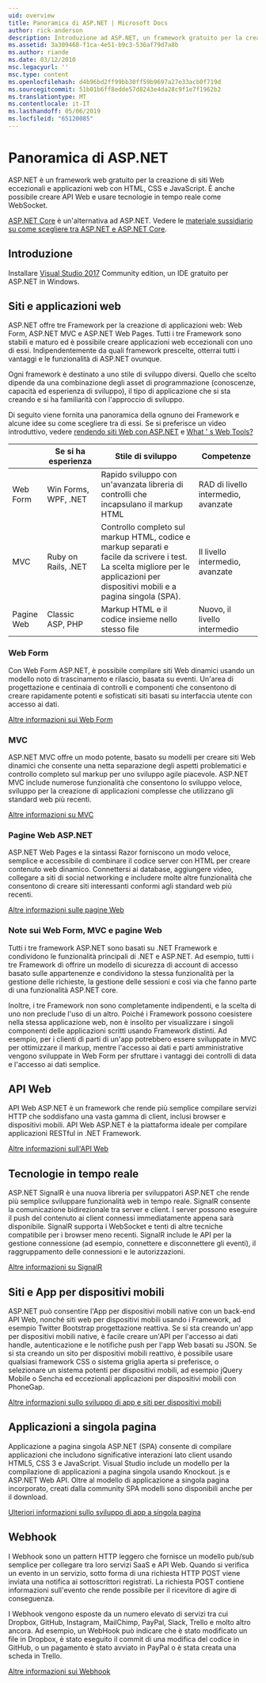 ```yaml
---
uid: overview
title: Panoramica di ASP.NET | Microsoft Docs
author: rick-anderson
description: Introduzione ad ASP.NET, un framework gratuito per la creazione di siti Web, applicazioni web e API web.
ms.assetid: 3a309468-f1ca-4e51-b9c3-536af79d7a8b
ms.author: riande
ms.date: 03/12/2010
msc.legacyurl: ''
msc.type: content
ms.openlocfilehash: d4b96bd2ff99bb30ff59b9697a27e33acb0f719d
ms.sourcegitcommit: 51b01b6ff8edde57d8243e4da28c9f1e7f1962b2
ms.translationtype: MT
ms.contentlocale: it-IT
ms.lasthandoff: 05/06/2019
ms.locfileid: "65120085"
---
```

# <a name="aspnet-overview"></a>Panoramica di ASP.NET

ASP.NET è un framework web gratuito per la creazione di siti Web eccezionali e applicazioni web con HTML, CSS e JavaScript. È anche possibile creare API Web e usare tecnologie in tempo reale come WebSocket.

[ASP.NET Core](https://docs.microsoft.com/aspnet/core/) è un'alternativa ad ASP.NET.  Vedere le [materiale sussidiario su come scegliere tra ASP.NET e ASP.NET Core](https://docs.microsoft.com/aspnet/core/choose-aspnet-framework).

## <a name="get-started"></a>Introduzione

Installare [Visual Studio 2017](https://visualstudio.microsoft.com/downloads/?utm_medium=microsoft&utm_source=docs.microsoft.com&utm_campaign=button+cta&utm_content=download+vs2017) Community edition, un IDE gratuito per ASP.NET in Windows.

## <a name="websites-and-web-applications"></a>Siti e applicazioni web

 ASP.NET offre tre Framework per la creazione di applicazioni web: Web Form, ASP.NET MVC e ASP.NET Web Pages. Tutti i tre Framework sono stabili e maturo ed è possibile creare applicazioni web eccezionali con uno di essi. Indipendentemente da quali framework prescelte, otterrai tutti i vantaggi e le funzionalità di ASP.NET ovunque.

Ogni framework è destinato a uno stile di sviluppo diversi. Quello che scelto dipende da una combinazione degli asset di programmazione (conoscenze, capacità ed esperienza di sviluppo), il tipo di applicazione che si sta creando e si ha familiarità con l'approccio di sviluppo.

Di seguito viene fornita una panoramica della ognuno dei Framework e alcune idee su come scegliere tra di essi. Se si preferisce un video introduttivo, vedere [rendendo siti Web con ASP.NET](https://channel9.msdn.com/Blogs/ASP-NET-Site-Videos/Making-Websites-with-ASPNET) e [What ' s Web Tools?](https://channel9.msdn.com/Blogs/ASP-NET-Site-Videos/what-is-web-tools)

|   | Se si ha esperienza | Stile di sviluppo | Competenze |
|-----------|----------------------|-----------------------------------------------------|----------------|
| Web Form | Win Forms, WPF, .NET | Rapido sviluppo con un'avanzata libreria di controlli che incapsulano il markup HTML | RAD di livello intermedio, avanzate |
| MVC       | Ruby on Rails, .NET  | Controllo completo sul markup HTML, codice e markup separati e facile da scrivere i test. La scelta migliore per le applicazioni per dispositivi mobili e a pagina singola (SPA). | Il livello intermedio, avanzate |
| Pagine Web  | Classic ASP, PHP     | Markup HTML e il codice insieme nello stesso file | Nuovo, il livello intermedio |

### <a name="web-forms"></a>Web Form

Con Web Form ASP.NET, è possibile compilare siti Web dinamici usando un modello noto di trascinamento e rilascio, basata su eventi. Un'area di progettazione e centinaia di controlli e componenti che consentono di creare rapidamente potenti e sofisticati siti basati su interfaccia utente con accesso ai dati.

[Altre informazioni sui Web Form](web-forms/index.md)

### <a name="mvc"></a>MVC

ASP.NET MVC offre un modo potente, basato su modelli per creare siti Web dinamici che consente una netta separazione degli aspetti problematici e controllo completo sul markup per uno sviluppo agile piacevole. ASP.NET MVC include numerose funzionalità che consentono lo sviluppo veloce, sviluppo per la creazione di applicazioni complesse che utilizzano gli standard web più recenti.

[Altre informazioni su MVC](mvc/index.md)

### <a name="aspnet-web-pages"></a>Pagine Web ASP.NET

ASP.NET Web Pages e la sintassi Razor forniscono un modo veloce, semplice e accessibile di combinare il codice server con HTML per creare contenuto web dinamico. Connettersi ai database, aggiungere video, collegare a siti di social networking e includere molte altre funzionalità che consentono di creare siti interessanti conformi agli standard web più recenti.

[Altre informazioni sulle pagine Web](web-pages/index.md)

### <a name="notes-about-web-forms-mvc-and-web-pages"></a>Note sui Web Form, MVC e pagine Web

Tutti i tre framework ASP.NET sono basati su .NET Framework e condividono le funzionalità principali di .NET e ASP.NET. Ad esempio, tutti i tre Framework di offrire un modello di sicurezza di account di accesso basato sulle appartenenze e condividono la stessa funzionalità per la gestione delle richieste, la gestione delle sessioni e così via che fanno parte di una funzionalità ASP.NET core.

Inoltre, i tre Framework non sono completamente indipendenti, e la scelta di uno non preclude l'uso di un altro. Poiché i Framework possono coesistere nella stessa applicazione web, non è insolito per visualizzare i singoli componenti delle applicazioni scritti usando Framework distinti. Ad esempio, per i clienti di parti di un'app potrebbero essere sviluppate in MVC per ottimizzare il markup, mentre l'accesso ai dati e parti amministrative vengono sviluppate in Web Form per sfruttare i vantaggi dei controlli di data e l'accesso ai dati semplice.

## <a name="web-apis"></a>API Web

API Web ASP.NET è un framework che rende più semplice compilare servizi HTTP che soddisfano una vasta gamma di client, inclusi browser e dispositivi mobili. API Web ASP.NET è la piattaforma ideale per compilare applicazioni RESTful in .NET Framework.

[Altre informazioni sull'API Web](web-api/index.md)

<!-- Put first under Web API TOC:  Watch video (9 minutes) https://channel9.msdn.com/Blogs/ASP-NET-Site-Videos/services-and-aspnet -->

## <a name="real-time-technologies"></a>Tecnologie in tempo reale

ASP.NET SignalR è una nuova libreria per sviluppatori ASP.NET che rende più semplice sviluppare funzionalità web in tempo reale. SignalR consente la comunicazione bidirezionale tra server e client. I server possono eseguire il push del contenuto ai client connessi immediatamente appena sarà disponibile. SignalR supporta i WebSocket e tenti di altre tecniche compatibile per i browser meno recenti. SignalR include le API per la gestione connessione (ad esempio, connettere e disconnettere gli eventi), il raggruppamento delle connessioni e le autorizzazioni.

[Altre informazioni su SignalR](signalr/index.md)

<!-- Put first under SignalR TOC:  Watch video (6 minutes) https://channel9.msdn.com/Blogs/ASP-NET-Site-Videos/signalr-and-the-real-time-web -->

## <a name="mobile-apps-and-sites"></a>Siti e App per dispositivi mobili

ASP.NET può consentire l'App per dispositivi mobili native con un back-end API Web, nonché siti web per dispositivi mobili usando i Framework, ad esempio Twitter Bootstrap progettazione reattiva. Se si sta creando un'app per dispositivi mobili native, è facile creare un'API per l'accesso ai dati handle, autenticazione e le notifiche push per l'app Web basati su JSON. Se si sta creando un sito per dispositivi mobili reattivo, è possibile usare qualsiasi framework CSS o sistema griglia aperta si preferisce, o selezionare un sistema potenti per dispositivi mobili, ad esempio jQuery Mobile o Sencha ed eccezionali applicazioni per dispositivi mobili con PhoneGap.

[Altre informazioni sullo sviluppo di app e siti per dispositivi mobili](mobile/index.md)

<!-- Put first under mobile TOC:  Watch video (11 minutes) https://channel9.msdn.com/Blogs/ASP-NET-Site-Videos/aspnet-and-mobile -->

## <a name="single-page-applications"></a>Applicazioni a singola pagina

Applicazione a pagina singola ASP.NET (SPA) consente di compilare applicazioni che includono significative interazioni lato client usando HTML5, CSS 3 e JavaScript. Visual Studio include un modello per la compilazione di applicazioni a pagina singola usando Knockout. js e ASP.NET Web API. Oltre al modello di applicazione a singola pagina incorporato, creati dalla community SPA modelli sono disponibili anche per il download.

[Ulteriori informazioni sullo sviluppo di app a singola pagina](single-page-application/index.md)

## <a name="webhooks"></a>Webhook

I Webhook sono un pattern HTTP leggero che fornisce un modello pub/sub semplice per collegare tra loro servizi SaaS e API Web. Quando si verifica un evento in un servizio, sotto forma di una richiesta HTTP POST viene inviata una notifica ai sottoscrittori registrati. La richiesta POST contiene informazioni sull'evento che rende possibile per il ricevitore di agire di conseguenza.

I Webhook vengono esposte da un numero elevato di servizi tra cui Dropbox, GitHub, Instagram, MailChimp, PayPal, Slack, Trello e molto altro ancora. Ad esempio, un WebHook può indicare che è stato modificato un file in Dropbox, è stato eseguito il commit di una modifica del codice in GitHub, o un pagamento è stato avviato in PayPal o è stata creata una scheda in Trello.

[Altre informazioni sui Webhook](webhooks/index.md)

<!--
Create Deployment TOC based on https://www.asp.net/aspnet/overview/deployment
Copy deployment content map to MVC, WebForms, Web Pages, Web API sections.
Copy Web Deployment in Enterprise from WebForms to MVC
Move under ASP.NET Best practices
    What not to do in ASP.NET, and what to do instead https://review.docs.microsoft.cus/aspnet/aspnet/overview/web-development-best-practices/what-not-to-do-in-aspnet-and-what-to-do-instead
    Async and await https://channel9.msdn.com/Blogs/ASP-NET-Site-Videos/async-and-await
    Building Real World Cloud Apps with Azure https://review.docs.microsoft.com/aspnet/aspnet/overview/developing-apps-with-windows-azure/building-real-world-cloud-apps-with-windows-azure/introduction
    Hands on Lab: Maintainable Azure Websites: Managing Change and Scale https://review.docs.microsoft.com/aspnet/aspnet/overview/developing-apps-with-windows-azure/maintainable-azure-websites-managing-change-and-scale

-->
